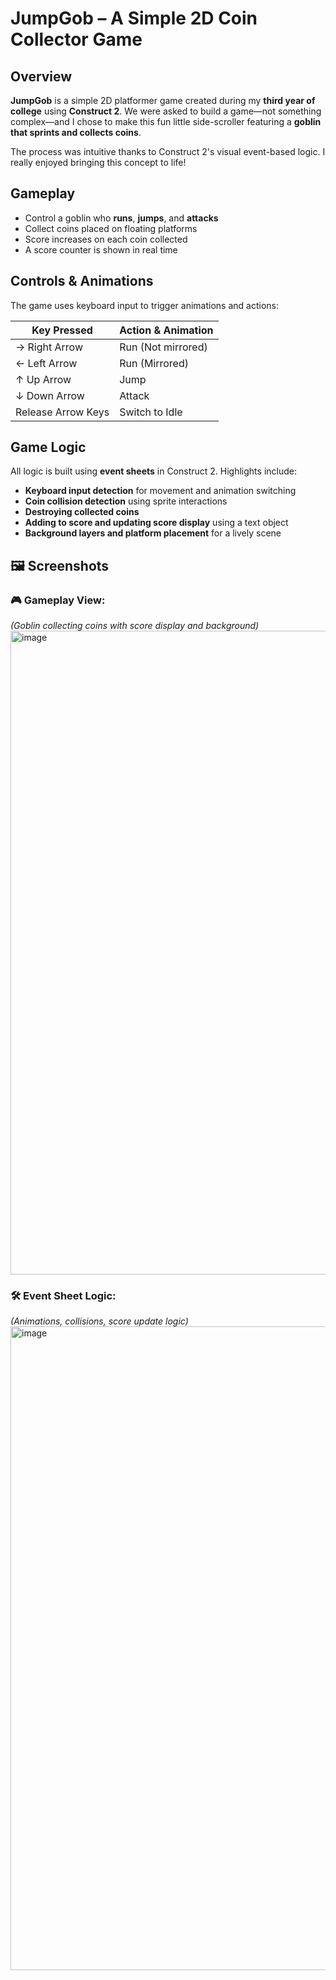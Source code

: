 #  JumpGob – A Simple 2D Coin Collector Game

##  Overview

**JumpGob** is a simple 2D platformer game created during my **third year of college** using **Construct 2**. We were asked to build a game—not something complex—and I chose to make this fun little side-scroller featuring a **goblin that sprints and collects coins**.

The process was intuitive thanks to Construct 2's visual event-based logic. I really enjoyed bringing this concept to life!

##  Gameplay

- Control a goblin who **runs**, **jumps**, and **attacks**
- Collect coins placed on floating platforms
- Score increases on each coin collected
- A score counter is shown in real time

##  Controls & Animations

The game uses keyboard input to trigger animations and actions:

| Key Pressed        | Action & Animation     |
|--------------------|------------------------|
| → Right Arrow      | Run (Not mirrored)     |
| ← Left Arrow       | Run (Mirrored)         |
| ↑ Up Arrow         | Jump                   |
| ↓ Down Arrow       | Attack                 |
| Release Arrow Keys | Switch to Idle         |


##  Game Logic

All logic is built using **event sheets** in Construct 2. Highlights include:

- **Keyboard input detection** for movement and animation switching
- **Coin collision detection** using sprite interactions
- **Destroying collected coins**
- **Adding to score and updating score display** using a text object
- **Background layers and platform placement** for a lively scene


## 🖼️ Screenshots

### 🎮 Gameplay View:
*(Goblin collecting coins with score display and background)*  
<img width="1919" height="1030" alt="image" src="https://github.com/user-attachments/assets/81987bd1-abef-40dc-a51a-a57cd05c7eb7" />


### 🛠️ Event Sheet Logic:
*(Animations, collisions, score update logic)*  
<img width="1919" height="1030" alt="image" src="https://github.com/user-attachments/assets/3b5413c9-8981-490e-980d-72c08b3cdefb" />


